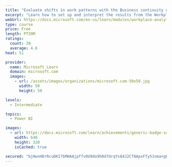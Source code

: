 ```yaml
---
title: "Evaluate shifts in work patterns with the Business continuity dashboard in Microsoft Workplace Analytics"
excerpt: "Learn how to set up and interpret the results from the Workplace Analytics Power BI Business continuity dashboard. Generate insights from the behavioral data to help navigate shifts in employee and team work patterns."
webUrl: https://docs.microsoft.com/en-us/learn/modules/workplace-analytics-business-continuity/
type: course
price: Free
length: PT39M
ratings:
  count: 30
  average: 4.6
heat: 51

provider:
  name: Microsoft Learn
  domain: microsoft.com
  images:
    - url: /assets/images/organizations/microsoft.com-50x50.jpg
      width: 50
      height: 50

levels:
  - Intermediate

topics:
  - Power BI

images:
  - url: https://docs.microsoft.com/learn/achievements/generic-badge-social.png
    width: 640
    height: 320
    isCached: true

secured: "bjHwnHDrRcuDKI7bMHAAjpffv0U9do9h0d7drqYs84J2Cf8ApsFTy51nma+gPZ9b9UVyj7uxGEApfUlarS0qkZJE0snSph1W7uUNYVIBt45BwNXEOhTEZfa6PXu0KNi23SXeO29aEKBJHNnfp/dfCXJm+wFJ8YhZR+VuHFUPz7TMFwbopmPBr1e0wFux6KPqubQZVU04PQNzp8peBNJUcXpAfGvazpo5MyZaBQdNY/46bqE65oNqlNHCWeoULMsa6yoMS53wxJgikP9BeOLgT7yEXGy0fEhNyfXUvsz8EFVfsGF0ypH+wDaRnEG2t7nihOCXlPePvRkGOP0I98xFki3+8w1kEcLMYwRg/m+Nfs0wg167WRMUS9C9Cq3Cy1Msv6ngN2Sj6FkYUaZ+2myJ6T1Vmc5Xh6neRpLNZDvxf4U=;eSxcT76gvmGRelpWOhjJWw=="
---
```


